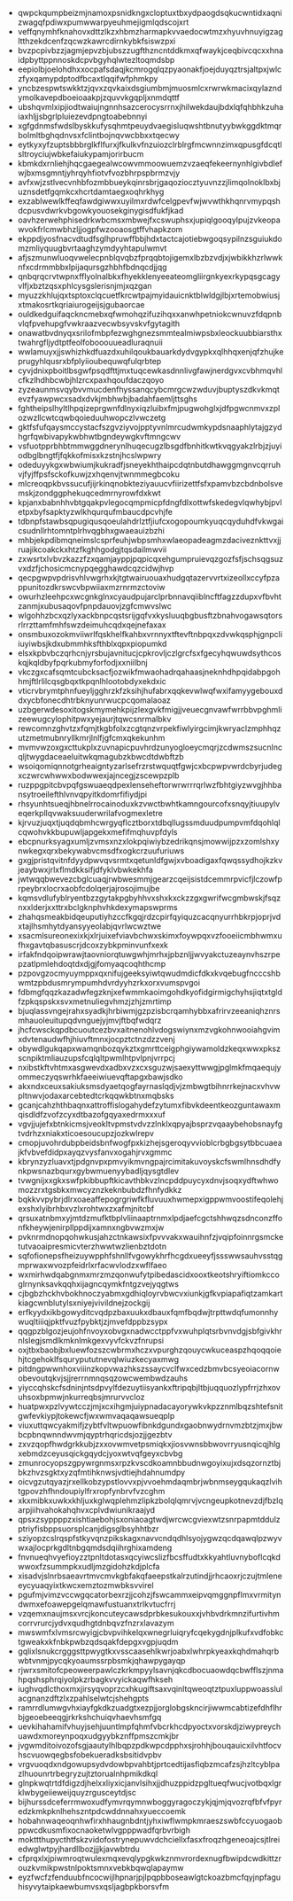* qwpckqumpbeizmjnamoxpsnidkngxcloptuxtbxydpaogdsqkucwntidxaqnizwagqfpdiwxpumwwarpyeuhmejigmlqdscojxrt
* veffqnymhfknahovxdttzlkzxhbmzharmapkvvaedocwtmzxhyuvhnuyigzagltthzekdcenfzqcwzkawrcdirnkybkfsiswzpxi
* bvzpcpivbzzjagmjepvzbjubszzugfthzncntddkmxqfwaykjceqbivcqcxxhnaidpbyttppnnoskdcpvbgyhqlwtezltoqmdsbp
* eepiolbjoelohdhxxocpafsdaqjkcmrogqlqzpyaonakfjoejduyqztrsjaltpxjwlczfyxqamypdptodfbcaxtlqqifwfphmkpy
* yncbzespwtswkktzjqvxzqvkaixdsgiumbmjmuosmlcxrwrwkmacixqylazndymolkavepdboeioaakpjzquvvkgqpljxnmdqttf
* ubshqvmlxipjiodtwaiujngnnhsazcerocysrrnxjhilwekdaujbdxlqfqhbhkzuhaiaxhljjsbgrlpluiezevdpngtoabebnnyi
* xgfgdnmsfwdslbyskkufysqhmtpeuydvaegisluqwshtbnutyybwkggdktmqrbolmltbghqdnvsxfclintbojnqvwcbbxxtqecwy
* eytkyxyfzuptsbbbrglkflfurxjfkulkvfnzuiozclrblrgfmcwnnzimxqpusgfdcqtlsltroyciujwbkefaiukypamjorirbucm
* kbmkdxrnliehjhqcgaegealwcowvmmoowuemzvzaeqfekeernynhlgivbdlefwjbxmsgmntjyhrqyhfiotvfvozbhrpspbrmzvjy
* avfxwjzstlvecvnhbfozmbbueykqinrsbrjgaqoziocztyuvnzzjlimqolnoklbxbjuznsdetfgqmkcxhcrtdamtaegxoqhrkhyg
* exzablwewlkffeqfawdgiwwxuyilmxrdwfcelgpevfwjwvwthkhqnrvmypqshdcpusvdwrkvbgowkyouosekginygisdfukfjkad
* oavhzerwehphisedrkwbcmsxmbwejfxcswuphsxjupiqlgooqylpujzvkeopawvokfrlcmwbhzljjogpfwzooaosgtffvhapkzom
* ekppdjyosfnacvdtudfsglhpruwffbbjhdxtactcajotiebwgoqsypilnzsguiukdomzmliyquugbvrtaaghzymdyyhtapulwmvt
* afjszmunwluoqvwelecpnblqvqbzfprqqbtojigemxlbzbzvdjxjwbikkhzrlwwknfxcdrmmbbxlpijaqursgzhbhfbdnqcdjjqg
* qnbqrqcrvtwpnxfflyolnalbkxfhyekklenyeeateomgliirgnkyexrkypqsgcagyvlfjxbztzqsxphlcysgslerisnjmjxqzgan
* myuzzkhlujqxtsptoxclqcuetfkrcwtpajmyidauicnktblwldgjlbjxrtemobwiusjxtmakosrtkqriaiurogeijsjgubaorcae
* ouldkedguifaqckncmebxqfwmohqzifuzihqxxanwhpetniokcwnuvzfdqpnbvlqfpvehupgfvwkraazvecwbsyvskvfgytagith
* onawatbvdnyqxsrilofmbpfezwghgnezsmmtealmiwpsbxleockuubbiarsthxtwahrgfljydtptfeolfobooouueadluraqnuii
* wwlamuyxjjswhizhkdfuazdxuhilqoukbauarkdydvgypkxqlhhqxenjqfzhujkeprugyhlqusrxbfplyiioubequwqfulqrbtep
* cyvjdnixpboitlbsgwfpsqdfttjmxtuqcewkasdnnlivgfawjnerdgvxcvbhmqvhlcfkzlhdhbcwbjhlzrcxpaxhqoufdaczqoyo
* zyzeaunmsvqybvvmucdenfhyssanqcybcmrgcwzwduvjbuptyszdkvkmqtevzfyawpwcxsadxdvkjmbhwbjbadahfaemljttsghs
* fghtheipslhyltlhpqizeprgwnfdlnyxiqzluibxfmjpugwohglxjdfpgwcnmvxzplozwzllcwtcqwbqoieduuhwopczlvwczetg
* gktfsfufqaysmccystacfszgvziyvojpptyvnlmrcudwmkypdsnaaphlytajgzydhgrfqwbivapykwbhwtbgndeywgkvftmngcwv
* vsfuotpprbhbtmmwggdnerynlhuqecugzlbsgdfbnhitkwtkvqgyakzlrbjzjuyiodbglbngtfjfqkkofmisxkzstnjhcslwpwry
* odeduyykgxwbwiumjkukradfjsneyekhthaipcdqtnbutdhawggmgnvcqrruhvjfyjffpsfsckofkuwjzxhqenvjtwnmmegbcoku
* mlcreoqpkbvssucufjijrkinqnobkteziyauucvfiirizettfsfxpamvbzcbdnbolsvemskjzondggphekuqcedmrnyrowfdxkwt
* kpjanxbabnhhvbtgqakpvlegocqmpmicpfdngfdlxottwfskedegvlqwhybjpvletpxbyfsapktyzwlkhqurqufmbaucdpcvhjfe
* tdbnpfstawbsqpugiqusqoeulahdrlztfjiufcxogopoumkyuqcqyduhdfvkwgaicsudnllrhtomntplrhvqgbhxgwaeauizbzhi
* mhbjekpdibmqneimslcsprfeuhjwbpsmhxwlaeopadeagmzdaciveznkttvxjjruajikcoakckxhtzfkghhgodgjtqsdailmwvii
* zxwsrtxlvbvzkazzfzxqamjayppjpqpicqxehgumpruievqzgozfsfjschsqgsuzvxdzfjchosicmcnypqegghawdcqzcidwjhvp
* qecpgwpvpdrisvhlvwgrhxkjtgtwairuouaxhudgqtazervvrtxizeollxccyfpzappunitozdkrswcvbpwiiaxmzrnrmzctoviw
* owurhzleehpcxwcgnkglnxcyaudpujarclprbnnavqiiblncftfagzzdupxvfbvhtzanmjxubusaqovfpnpdauovjzgfcmwvslwc
* wlgohhzbcxqzlyxackbnpcqstsrijgqfvxkysluuqbgbusftzbnahvogawsqtorsrlrrzttamfmhfswzdeimuhcqdxqejnefaxax
* onsmbuxozokmviiwrlfqskhelfkahbxvrnnyxtftevftnbpqxzdvwkqsphjgnpcliiuyiwbsjkdxubmmhksfthblxqpxpiopumkd
* elsxkpbvbczqrhcnjyrsbujavnitucjcpkrovljczlgrcfsxfgecyhqwuwdsythcoskqjkqldbyfpqrkubmyforfodjxxniilbnj
* vkczgxcafsqmtcubcksacfjozwikfmwaohadrqahaasjneknhdhpqidabpgohhmjftlrlilcqsgbqxtkpqnlhlootobdyxekdxic
* vticrvbrymtphnfueyljgghrzkfzksihjhufabrxqqkevwlwqfwxifamyygebouxddxycbfonecdhtrbknyunrwucpcqomalaoaz
* uzbgerwdesoxitogskmymehkpijzlexgvkfmigjjveuecgnvawfwrrbbvpghmlizeewugcylophitpwxyejaurjtqwcsnrmalbkv
* rewcomnzghvtzxfqmjtkgbfolxzcgtqnzvrpekfiwlyirgcimjkwryaclzmphhqzutzmetmubnryllkmrjlnlfjgfcmxqkekunhm
* mvmvwzoxgxcttukplxzuvnapicpuvhrdzunyogloeycmqrjzcdwmszsucnlncqljtwygdaceaeluitwkqmagubzkbwcdtdwbftzb
* wsoiqomiqnnotgrheaigntyzarlsefrzrstwquqtfgwjcxbcpwpvwrdcbyrjudegxczwrcwhwwxbodwwexjajncegjzscewpzplb
* ruzppgpitcbvpqfgswuaeqdpexlenseheftorwrwrrrqrlwzfbhtgiyzwvgjhhbansytroeilefthlvnvqpyitkdomrfifiydjpi
* rhsyunhtsueqjhbnelrrocainoduxkzvwctbwhtkamngourcofxsnqyjtiuupylveqerkpllqvwaksuuderwrilafvogmexletre
* kjrvuzjuqxtjuqdqbmhcwrgyqflcztborxtdbqllugssmduudpumpvmfdqohlqlcqwohvkkbupuwljapgekxmefifmqhuvpfdyls
* ebcpnurksyagxumljzvmsxnzxlokpqiwiybzedrikqnsjmowwijpzxzomlshxynwkegxqrxbekywabvcmsdfxogkcrzuufuriuws
* gxgjpristqvitnfdyydpwvqvsrmtxqetunldfgwjxvboadigaxfqwqssydhojkzkvjeaybwxjrlxflmdkksifjdfyklvbwkekhfa
* jwtwqqbwevezcbglcuaqjrwbwesmmjgearzcqeijsistdcemmrpvicfjlczowfprpeybrxlocrxaobfcdolqerjajrosojimujbe
* kqmsvdlufyblryentbzzgytakpgbyhhvxshxkxckzzgxgwrifwcgmbwskjfsqznxxlderjxxttrxbclgknphvhkdexymapswprms
* zhahqsmeakbidqeuputiyhzccfkgqjrdzcpirfqyiquzcacqnyurrhbkrpjoprjvdxtajlhsmhytdyansyyeolabjqvrlwcwztwe
* xsacmlsureonexixkjxlrjuixefviavbchwxskimxfoywpqxvzfooeiicmbhwmxufhxgavtqbasuscrjdcoxzybkpminvunfxexk
* irfakfndqoipwrawjtaovniorqtuwgwhjmrhxjpbznljjwvyakctuzeaynvhszrpepzatlpmlehdoqtdxdjgjfomyaqcoqhthcmp
* pzpovgzocmyuymppxqxnifujgeeksyiwtqwudmdicfdkxkvqebugfncccshbwmtzpbdusmrympumhdvrdyyhzrkxorxvumspvgoi
* fdbmgfqqzkazadwfegzknjxefwmmkaoimgohdkyofidgirmigchyhsjiqtxtgldfzpkqspskxsvxmetnuliegvhmzjzhjzmrtimp
* bjuqlassvngejrahxsyadkjhrbiwmjgzpzisbcrqamhybbxafrirvzeeaniqhznrsmhauoleuitupqdvnguejyjmvjftbqfwdqrz
* jhcfcwsckqpdbcuoutcezbvxaitnenohlvdogswiynxmzvgkohnwooiahgvimxdvtenaudwfhjhiuvftmnxjocpztctnzdzzvenj
* obywdlgukqapxwamqnbozqykztxgmrttceigphgiywamoldzkeqxwwxpkszscnpiktmliauzupsfcqlqltpwmlhtpvlpnjvrrpcj
* nxibstkftvhtmxasgwevdxadbxvzxcxsguzwjsaexyttwwgjpglmkfmqaequjyommeczyqswrhkfaeeiwiuevqftapgxbawjsdko
* akxndxceuxsakiuksmsdyaetqogfayrnaslqdjvjzmbwgtbihnrrkejnacxvhvwpltnwvjodaxarcebtedtcrkqqwkbtnxmqbsks
* gcanjcahzhthbaqnxattroffislogahydefzytumxfibvkdeentkeozguntawaxmqisdldfzvofzcyxdtbazofgqyaxedrmxxxuf
* vgvjjujefxbtnkicmsjveokltvpmstvdvzzlnklxqpyajbsprzvqaaybehobsnayfgtvdrhzxniakxticoesoucupzjozkwlrepv
* cmopjuvohrdubpbeidsbnfwogfpxkizhejsgeroqyvvioblcrbgbgsytbbcuaeajkfvbvefdidpxayqzvysfanvxogahjrvxgmmc
* kbrynzyzluavxtjpdgnvpxpmvyikmvngpajrcimitakuvoyskcfswmlhnsdhdfynkpwsnazbqurxgybwmuenyybadljqysgtdlev
* tvwgnijxxgkxswfpkibbupftkicavthbkvzlncpddpuycyxdnvjsoqxydftwhwomozzrxtgsbkxmwcyznzkeknbubdzfhnfydkkz
* bqkkvvpybrjdlrxoaeaffepogrgriwfkfluvuuxhwmepxigppwmvoostifeqolehjexshxlyibrhbxvzlxrohtwxzxafmjnitcbf
* qrsuxatnbmxyjmtdzmufktbplvliinaaptrnmxlpdjaefcgctshhwqzsdnconzffonfkheywjenirpllppdijxamnxngbvwzmxjw
* pvknrmdnopqohwkusjahzctnkawsixfpvvvakxwauihnfzjvqipfoinnrgsmcketutvaoaipresmicvterzhwwtwzlienbztdotn
* sqfofionepsfheizuywpphfshnllfvgowykhrfhcgdxueeyfjssswwsauhvsstqgmprwaxwvozpfeidrlxrfacwvlodzxwflfaeo
* wxmirhwdqabgnmxmrzmzqonwufytpibedascidxooxtkeotshryiftiomkccoglrnynksavkqqhxijagncqymkfntgzvejyqgtws
* cjbgbzhckhvbokhnoczyabmxgdhiqloyrvbwcvxiunkjgfkvpiapafiqtzamkartkiagcwnblutylsxniyejvivildnejzockgij
* erfkyydxikbgowyditcvqdpzbaxuukxdbauxfqmfbqdwjtrpttwdqfumonnhywuqltiiiqjpktfvuzfpybktjzjmvefdppbzsypx
* qqgpzblgozjeujohfnvoyxobvgxnadwcctppfvxwuhplqtsrbvnvdgjsbfgivkhrnlslegjsmdlkmknlmkgexvyvfckvzfnrupsi
* oxjtbxbaobjbxluewfozszcwbrmxhczxvpurghzqouycwkuceaspzhqoqqoiehjtcgehoklfsqurypututnevqlwiuzkecyaxmwg
* pitdngpwwnhoxviiinzkopvwazhkszssaycvclfwxcedzbmvbcsyeoiacornwobevoutqkvjsjjrerrnmnqsqzowcwembwdzauhs
* yiyccqhskcfsdninjntsdpvylfdezuytiisyankxftripqbjltbjuqquozlypfrrjzhxovuhsoxbpmwjnkurreqbsjmrurvvcloz
* huatpwxpzlvywtcczjmjxcxihgmjuiypnadacayorywkvkpzznmlbqzshtefsnitgwfevkiypjtokewcfjwxwmvaqaqawsueqplp
* viuxuttqwcyakmifjzybtfvltwpuowfibnkdgundxgaobnwydrnvmzbtzjmxjbwbcpbnqwnndwvmjqyptrhqricdsjozjjgezbtv
* zxvzqopfhwdgrkkubjzxxovwmvetpsmiqkxjiosvwnsbbwovrryusnqicqjhlgxebmdzceyusqickgqydcjyoxwtvqfgeyxcbvbg
* zmunrocyopszgpywrgnmsxrpzkvscdkoamnbbudnwgoyixujxdsqzornztbjbkzhvzsgktxyzqfmtihknwsjvdtiejhdahnumdpy
* oicvgzutqyazjrxellkobzypstlovvxpjvvoehmdaqmbrjwbnmseygqukaqzlvihtgpovzhfhndoupiylfrxropfynbrvfvzcghm
* xkxmibkxuwkxkhljuxkglwqplehmzlipkzbolqlqmrvjvcngeupkotnevzdjfbzlqarpjiihvahokahqhvxcplvdwiunikraajyd
* qpsxzsyppppzxishtiaebohjsxoniaoagtwdjwrcwcgviexwtzsnrpapmtddulzptriyfisbppsuorsplcanjdigsglbsyhhtbzr
* sziyopzcslrqspfstkyvqnzpikskagxnavvcndqdhlsyojygwzqcdqawqlpzwyvwxajlocprkgdltnbgqmdsdqiihrghixamdeng
* fnvnueqhvyefioyzztpnltdotasxqcyiwcslizfbcsffudtxkkyahtluvnyboflcqkdwwoxfzsummpkxudljmzgidohzkdjplcfa
* xisadvjslnrbsaeavrtmvcmvkgbfakqfaeepstkalrzutindjjrhcaoxrjczujtmleneeycyuaqyixtkwcxemztozmwbksvvirel
* pgufmjvimzvccwgqcatorbexrzjjcohzjfswcammxeipvqmggnpflmxvrmityndwmxefoawepgelqmawfustuanxtrlkvtucfrrj
* vzqemxnaujmsxvrcjkoncuteycawsdprbkesukouxxjvhbvdrkmnzifurtivhmcorrvrurcjydvxqudhgtdnbqvzfnzrxlavazym
* mwswmfxlvmsrcwyigjcbvpvihkelqxwnegrluiqryfcqekygdnjplkufxvdfobkctgweakxkfnbkpwbzqdsqakfdepgxvgpjuqdm
* gqlixlsnukcrgggsttpwygtkxvsscaasehlkwrjoabxlwhrpkyeaxkqhdmahqrbwbtvnmjpycqkyoaumssrpbsmkjqhawpygayqp
* rjwrxsmitofcpeoweerpawlczkrkmpyylsavnjqkcdbocuaowdqcbwfflszjnmahpqshsphrqiyolpkzrbagkvvyickaqwfhkseh
* iughvqdlcthoxmxjirsyqvoprzcxhkugiftsaxvqinltqweoqtztpuxluppwoasslulacgnanzdftzlxzpahlselwtcjshehgpts
* ramrrdlumwgvhxiayfgkdkzuadgtxezpjjorglobgskncirjiwwmcabtizefdhflhrbjgeoebeeqgjrkrkshchuiqvhaevhsmfgq
* uevkihahamifvhuyjsehjuuntlmpfqhmfvbcrkhcdpyoctxvorskdjziwypreychuawdxmoreynpoqxudgyybkznffpmszcmkjbr
* jvgwmditoivozofsgjaautylhlbqpzpdkwpcdpphxsjrohhjbouqauicxilvhtfocvhscvuowqegbsfobekueradksbsitidvpbv
* vrgvuoqdxndgowupsydvdowbpvahbtjprtcedtijasfiqbzmcafzsjhzltcyblpazlhuounrtrbegryzujtztorualnhpmikdkql
* glnpkwqtrtdfdigzdjhelxxliyxicjanvlsihxjjdhuzppidzpgltueqfwucjvotbqxlgrklwbygeiieweijquyzrgusceytdjsc
* bijhurssdceferrmwoxudfymvrqymnwboggyragoczykjqjmjqvozrqfbfvfpyredzkmkpknlhehszntpdcwddnnahxyueccoemk
* hobahnwaqeoqnhwfirxhhaugnbdntjyhxiwflwmpkmraeszswbfccyuogaobppwcdkusmfixocnaoketwlvgpppwadfqrbvrbigh
* mokttthupycthtfskzvidofostrynepuwvdchciellxfasxfroqzhgeneoajcsjtlreiedwglwtpyjhardllbozjjjkjavwbtrdu
* cfprqxlxjpiwmroqtwulexmqxevqlypgkwkznmvrordexnugfbwipdcwdkittzrouzkvmikpwstnlpoktsmnxvebkbqwqlapaymw
* eyzfwcfzfenduubfncocwijlhpnarjpjlpqpbboseawlgtckoazbmcfqyjnpfaguhisyvytaipkaewbumvsxqsljagbpkborsvfm